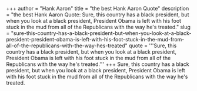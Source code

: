 +++
author = "Hank Aaron"
title = "the best Hank Aaron Quote"
description = "the best Hank Aaron Quote: Sure, this country has a black president, but when you look at a black president, President Obama is left with his foot stuck in the mud from all of the Republicans with the way he's treated."
slug = "sure-this-country-has-a-black-president-but-when-you-look-at-a-black-president-president-obama-is-left-with-his-foot-stuck-in-the-mud-from-all-of-the-republicans-with-the-way-hes-treated"
quote = '''Sure, this country has a black president, but when you look at a black president, President Obama is left with his foot stuck in the mud from all of the Republicans with the way he's treated.'''
+++
Sure, this country has a black president, but when you look at a black president, President Obama is left with his foot stuck in the mud from all of the Republicans with the way he's treated.
